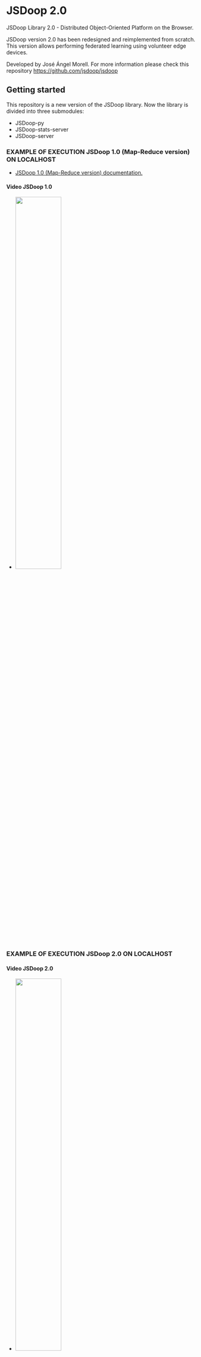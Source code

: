 # JSDoop 2.0
JSDoop Library 2.0 - Distributed Object-Oriented Platform on the Browser.

JSDoop version 2.0 has been redesigned and reimplemented from scratch. This version allows performing federated learning using volunteer edge devices. 

Developed by José Ángel Morell. 
For more information please check this repository https://github.com/jsdoop/jsdoop

## Getting started
This repository is a new version of the JSDoop library. Now the library is divided into three submodules:
- JSDoop-py
- JSDoop-stats-server
- JSDoop-server

### EXAMPLE OF EXECUTION JSDoop 1.0 (Map-Reduce version) ON LOCALHOST
- <a href="https://github.com/jsdoop/jsdoop/tree/1.0-(old-version)" target="_blank">JSDoop 1.0 (Map-Reduce version) documentation.</a>
#### Video JSDoop 1.0
- [<img src="https://i.ytimg.com/vi/MPHiLIW4pd4/hqdefault.jpg?sqp=-oaymwEcCPYBEIoBSFXyq4qpAw4IARUAAIhCGAFwAcABBg==&rs=AOn4CLBnaDd9LLdA11lymjCxHAovMjw8qA" width="50%">](https://youtu.be/MPHiLIW4pd4)

### EXAMPLE OF EXECUTION JSDoop 2.0 ON LOCALHOST
#### Video JSDoop 2.0
- [<img src="https://i.ytimg.com/vi/KXQgsfjeWpE/hqdefault.jpg?sqp=-oaymwEcCPYBEIoBSFXyq4qpAw4IARUAAIhCGAFwAcABBg==&rs=AOn4CLCimvckK_2DpArH3CdZUu_ZJuINng" width="50%">](https://youtu.be/KXQgsfjeWpE)

#### STEP 1 - Clone JSDoop 2.0
- git clone --recurse-submodules https://github.com/jsdoop/jsdoop.git

#### STEP 2 - Python environment
- python3 -m venv jsdoopenv
- source ./jsdoopenv/bin/activate
- cd jsdoop/jsdoop-py
- pip install -r requirements.txt 

#### STEP 3 - Stats Server, mysql, rabbitmq, and Redis 
- cd jsdoop/jsdoop-stats-server
- docker-compose up

#### STEP 4 - Logical Server
- cd jsdoop/jsdoop-server
- docker-compose up

#### STEP 5 - Store NN topology
- source ./jsdoopenv/bin/activate
- cd jsdoop/jsdoop-py/scripts
- sh create_topology.sh

#### STEP 6 - Store Dataset
- source ./jsdoopenv/bin/activate
- cd jsdoop/jsdoop-py/scripts
- sh init_dataset_mnist.sh

#### STEP 7 - Create new job
- Modify /src/constants/jobs.json if you need it
- source ./jsdoopenv/bin/activate
- cd jsdoop/jsdoop-py/scripts
- sh new_job.sh # Copy the ID of the job (last number printed in terminal)

#### STEP 8 - Aggregator
- source ./jsdoopenv/bin/activate
- cd jsdoop/jsdoop-py/scripts
- sh aggregator.sh 1647541122249 # 1647541122249 is the ID of the job

#### STEP 9 - Tester
- source ./jsdoopenv/bin/activate
- cd jsdoop/jsdoop-py/scripts
- sh tester.sh 1647541122249

#### STEP 10_A - (OPTIONAL) Run workers from web browser. Each browser is a new worker (use a different username).. It was tested using Google Chrome.
- http://localhost:8081/jsdoop/index.html # Put your username and job ID (1647541122249 in this case).
- Enjoy playing space invaders on the web browser while collaborating :)

#### STEP 10_B - (OPTIONAL) Run workers using Python. Each process is a new worker (use a different username).
- source ./jsdoopenv/bin/activate
- cd jsdoop/jsdoop-py/scripts
- sh worker.sh 1647541122249 theusername 1 # 1 is a seed for reproducibility (you can use any number). The seed is used to select the local dataset. Therefore, each worker must have a different seed.


#### Use http://localhost:15672/#/queues for checking the correct performance of the system (Rabbitmq queue server).
- USER: guest
- PASSWORD: guest
- https://www.rabbitmq.com/documentation.html

#### Use http://localhost:61112/index.php for analyzing statistics (PHPMyAdmin - MySQL database):
- USER: root
- PASSWORD: password


Don't forget that we use REDIS to store intermediate results. Intermediate results are deleted during execution. However, when you finish working with a job, you need to delete these intermediate results to clear your RAM. To do this, you need to run: "sh delete_job.sh 1647541122249" where 1647541122249 is the job ID.

Please, be careful when running JSDoop 2.0 locally because when you use many workers they can be much faster than the aggregator (i.e. all calculations are stored and executed in the RAM memory). To work around this, you can increment local steps before aggregation (edit jsdoop-py/src/constants/jobs.py local_steps = 300 or more). Also, if you want to run everything on the same machine, I recommend at least 16 GB of RAM or more.

You can use an API REST to check that everything is stored correctly. For instance:
- http://localhost:8081/get_job?id_job=1645131584358

You can check if the model topology was correctly stored and converted to JSON:
- http://localhost:8081/files/topology/mnist_conv_28_28_1/model.json


### EXAMPLE OF EXECUTION JSDoop 2.0 ON REMOTE
If the workers are on different devices from where you run the server, then you must edit the IP and port variables so that workers know where to connect. If you use the Internet, make sure the ports are open.
You must edit jsdoop-py/src/constants/jobs.py:
- REMOTEHOST = "192.168.1.20" // IP where the server is running
- REMOTEPORT = 8081

Also, before you run the aggregator and the tester, you must edit jsdoop-py/src/constants/constants.py:
- JOB_HOST_REMOTE = "http://192.168.1.20" //IP where the server is running
- JOB_PORT_REMOTE = 8081

Finally, when you run a worker from a remote machine, you must add "true" to the end of the script. For example:
- sh worker.sh 1647541122249 theusername 1 true

Depending on how many gradients you want to accumulate, you must modify the variable "gradients_to_accumulate = 2", where 2 is the number of gradients you want to accumulate. If you use adaptive aggregation, you should modify the "adaptive_aggregation = True" variable. In this case, the number of gradients to accumulate is calculated automatically during the execution. Both variables are in jsdoop-py/src/constants/jobs.py.


## Citation
If you find this work useful in your research, please cite:

https://doi.org/10.1016/j.future.2022.02.024

@article{morell2022dynamic,
  title={Dynamic and adaptive fault-tolerant asynchronous federated learning using volunteer edge devices},
  author={Morell, Jos{\'e} {\'A}ngel and Alba, Enrique},
  journal={Future Generation Computer Systems},
  year={2022},
  publisher={Elsevier}
}

## License
This module is part of the JSDoop package (www.jsdoop.com) (https://github.com/jsdoop/jsdoop).
Copyright (c) 2019 by José Ángel Morell.

JSDoop software is available under the GNU AFFERO GENERAL 
PUBLIC LICENSE Version 3 (see below). For information about 
licensing of included parts and packages copyrighted by other authors 
please see the copyright notices within individual packages or files.

This program is free software: you can redistribute it and/or modify
it under the terms of the GNU Affero General Public License as
published by the Free Software Foundation, either version 3 of the
License, or (at your option) any later version.

This program is distributed in the hope that it will be useful,
but WITHOUT ANY WARRANTY; without even the implied warranty of
MERCHANTABILITY or FITNESS FOR A PARTICULAR PURPOSE.  See the
GNU Affero General Public License for more details.

For more information about licensing visit:
http://www.jsdoop.com/license

